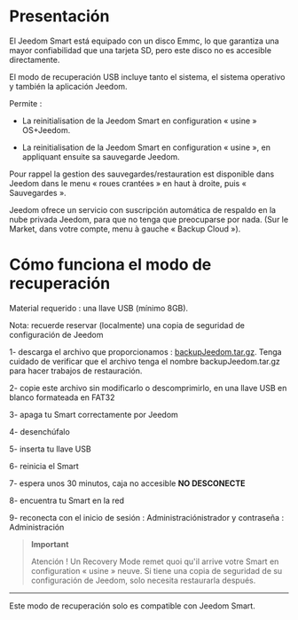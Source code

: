 Presentación 
============

El Jeedom Smart está equipado con un disco Emmc, lo que garantiza una mayor confiabilidad que una tarjeta SD, pero este disco no es accesible directamente.

El modo de recuperación USB incluye tanto el sistema, el sistema operativo y también la aplicación Jeedom.

Permite :

- La reinitialisation de la Jeedom Smart en configuration « usine » OS+Jeedom.

- La reinitialisation de la Jeedom Smart en configuration « usine », en appliquant ensuite sa sauvegarde Jeedom.

Pour rappel la gestion des sauvegardes/restauration est disponible dans Jeedom dans le menu « roues crantées » en haut à droite, puis « Sauvegardes ».

Jeedom ofrece un servicio con suscripción automática de respaldo en la nube privada Jeedom, para que no tenga que preocuparse por nada. (Sur le Market, dans votre compte, menu à gauche « Backup Cloud »).




Cómo funciona el modo de recuperación
===============================

Material requerido : una llave USB (mínimo 8GB).

Nota: recuerde reservar (localmente) una copia de seguridad de configuración de Jeedom




1- descarga el archivo que proporcionamos  : [backupJeedom.tar.gz](https://images.jeedom.com/smart/backupJeedom.tar.gz). Tenga cuidado de verificar que el archivo tenga el nombre backupJeedom.tar.gz para hacer trabajos de restauración.

2- copie este archivo sin modificarlo o descomprimirlo, en una llave USB en blanco formateada en FAT32

3- apaga tu Smart correctamente por Jeedom

4- desenchúfalo

5- inserta tu llave USB

6- reinicia el Smart

7- espera unos 30 minutos, caja no accesible **NO DESCONECTE**

8- encuentra tu Smart en la red

9- reconecta con el inicio de sesión : Administraciónistrador y contraseña : Administración

> **Important**
>
>
> Atención ! Un Recovery Mode remet quoi qu'il arrive votre Smart en configuration « usine » neuve. Si tiene una copia de seguridad de su configuración de Jeedom, solo necesita restaurarla después.
------------------------------------------------------------------------------------------------------------------------------------------------------------------------------------------------

Este modo de recuperación solo es compatible con Jeedom Smart.
